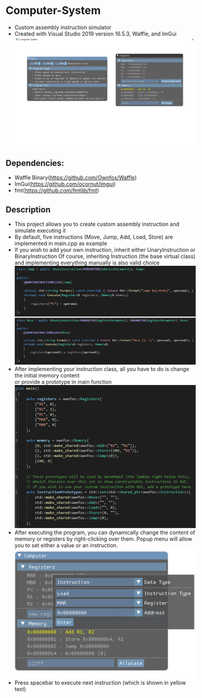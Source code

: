 # Computer-System
- Custom assembly instruction simulator
- Created with Visual Studio 2019 version 16.5.3, Waffle, and ImGui
 ![Main Window](https://github.com/Ownfos/Computer-System/blob/master/main%20window.png)


## Dependencies:
 - Waffle Binary(https://github.com/Ownfos/Waffle)
 - ImGui(https://github.com/ocornut/imgui)
 - fmt(https://github.com/fmtlib/fmt)
     
## Description
 - This project allows you to create custom assembly instruction and simulate executing it
 - By default, five instructions (Move, Jump, Add, Load, Store) are implemented in main.cpp as example
 - If you wish to add your own instruction, inherit either UnaryInstruction or BinaryInstruction
   Of course, inheriting Instruction (the base virtual class) and implementing everything manually is also valid choice
 ![Single Operand Instruction](https://github.com/Ownfos/Computer-System/blob/master/unary%20instruction%20example.png)
 ![Double Operand Instruction](https://github.com/Ownfos/Computer-System/blob/master/binary%20instruction%20example.png)
 - After implementing your instruction class, all you have to do is change the initial memory content\
   or provide a prototype in main function
 ![Main Function](https://github.com/Ownfos/Computer-System/blob/master/main%20function.png)
 - After executing the program, you can dynamically change the content of memory or registers
   by right-clicking over them. Popup menu will allow you to set either a value or an instruction.
 ![Main Function](https://github.com/Ownfos/Computer-System/blob/master/popup.png)
 - Press spacebar to execute next instruction (which is shown in yellow text)

